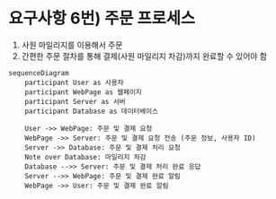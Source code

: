 # 요구사항 6번) 주문 프로세스

1. 사원 마일리지를 이용해서 주문
2. 간편한 주문 절차를 통해 결제(사원 마일리지 차감)까지 완료할 수 있어야 함

```mermaid
sequenceDiagram
    participant User as 사용자
    participant WebPage as 웹페이지
    participant Server as 서버
    participant Database as 데이터베이스
    
    User ->> WebPage: 주문 및 결제 요청
    WebPage ->> Server: 주문 및 결제 요청 전송 (주문 정보, 사용자 ID)
    Server ->> Database: 주문 및 결제 처리 요청
    Note over Database: 마일리지 차감
    Database -->> Server: 주문 및 결제 처리 완료 응답
    Server -->> WebPage: 주문 및 결제 완료 알림
    WebPage ->> User: 주문 및 결제 완료 알림

```